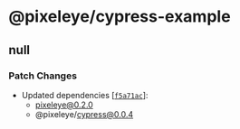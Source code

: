 # @pixeleye/cypress-example

## null

### Patch Changes

- Updated dependencies [[`f5a71ac`](https://github.com/pixeleye-io/pixeleye/commit/f5a71acc3500a187b4a39566f0bf82402cd6f90b)]:
  - pixeleye@0.2.0
  - @pixeleye/cypress@0.0.4
